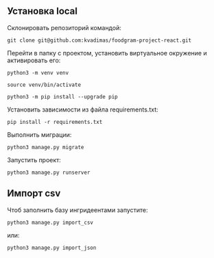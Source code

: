 ## Установка local
Склонировать репозиторий командой:
```
git clone git@github.com:kvadimas/foodgram-project-react.git
```
Перейти в папку с проектом, установить виртуальное окружение и активировать его:
```
python3 -m venv venv
```
```
source venv/bin/activate
```
```
python3 -m pip install --upgrade pip
```
Установить зависимости из файла requirements.txt:
```
pip install -r requirements.txt
```
Выполнить миграции:
```
python3 manage.py migrate
```
Запустить проект:
```
python3 manage.py runserver
```
## Импорт csv
Чтоб заполнить базу ингридеентами запустите:
```
python3 manage.py import_csv
```
или:
```
python3 manage.py import_json
```